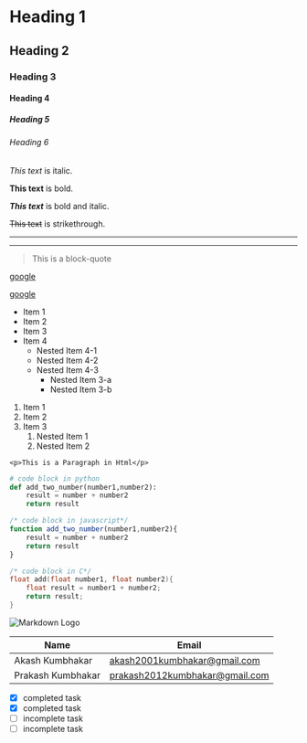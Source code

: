 <!-- heading -->
# Heading 1
## Heading 2
### Heading 3
#### Heading 4
##### Heading 5
###### Heading 6

<!-- Italics & Bold -->
*This text* is italic.

**This text** is bold.

***This text*** is bold and italic.

<!-- Strikethrough -->
~~This text~~ is strikethrough.

<!-- Horizontal Ruler -->

---
___

<!-- Blockquote -->
> This is a block-quote

<!-- Links -->
[google](https://www.google.com/)

[google](https://www.google.com/ "go to google home page")

<!-- Unordered List -->
* Item 1
* Item 2
* Item 3
* Item 4
    * Nested Item 4-1
    * Nested Item 4-2
    * Nested Item 4-3
        * Nested Item 3-a
        * Nested Item 3-b

<!-- Ordered List -->

1. Item 1
2. Item 2
3. Item 3
    1. Nested Item 1
    2. Nested Item 2

<!-- Inline Code Blocks -->
`<p>This is a Paragraph in Html</p>`

<!-- Language specific Multiline Code Blocks -->
```python
# code block in python
def add_two_number(number1,number2):
    result = number + number2
    return result
```

```javascript
/* code block in javascript*/
function add_two_number(number1,number2){
    result = number + number2
    return result
}
```
```c
/* code block in C*/
float add(float number1, float number2){
    float result = number1 + number2;
    return result;
}
```

<!-- Images -->
![Markdown Logo](https://markdown-here.com/img/icon256.png)


<!-- Table -->

| Name              | Email                          |
| ----------------- | ------------------------------ |
| Akash Kumbhakar   | akash2001kumbhakar@gmail.com   |
| Prakash Kumbhakar | prakash2012kumbhakar@gmail.com |

<!-- Task List -->
* [x] completed task
* [x] completed task
* [ ] incomplete task
* [ ] incomplete task